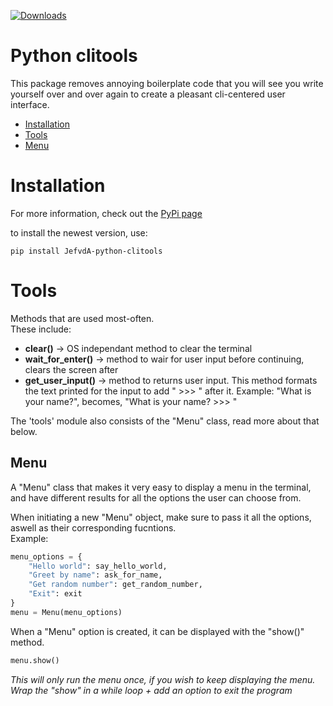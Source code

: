 [![Downloads](https://static.pepy.tech/badge/JefvdA-python-clitools)](https://pepy.tech/project/JefvdA-python-clitools) <br>

# Python clitools
This package removes annoying boilerplate code that you will see you write yourself over and over again to create a pleasant cli-centered user interface.

* [Installation](#installation)
* [Tools](#tools)
* [Menu](#menu)

# Installation
For more information, check out the [PyPi page](https://pypi.org/project/JefvdA-python-clitools/)

to install the newest version, use:
```
pip install JefvdA-python-clitools
```

# Tools
Methods that are used most-often. <br>
These include:
* **clear()** -> OS independant method to clear the terminal
* **wait_for_enter()** -> method to wair for user input before continuing, clears the screen after
* **get_user_input()** -> method to returns user input. This method formats the text printed for the input to add " >>> " after it. Example: "What is your name?", becomes, "What is your name? >>> "

The 'tools' module also consists of the "Menu" class, read more about that below.
## Menu
A "Menu" class that makes it very easy to display a menu in the terminal, and have different results for all the options the user can choose from.

When initiating a new "Menu" object, make sure to pass it all the options, aswell as their corresponding fucntions. <br>
Example:
```python
menu_options = {
    "Hello world": say_hello_world,
    "Greet by name": ask_for_name,
    "Get random number": get_random_number,
    "Exit": exit
}
menu = Menu(menu_options)
```

When a "Menu" option is created, it can be displayed with the "show()" method.
```python
menu.show()
```
*This will only run the menu once, if you wish to keep displaying the menu. Wrap the "show" in a while loop + add an option to exit the program*
